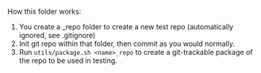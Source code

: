 How this folder works:
1. You create a <name>_repo folder to create a new test repo (automatically ignored, see .gitignore)
2. Init git repo within that folder, then commit as you would normally.
3. Run `utils/package.sh <name>_repo` to create a git-trackable package of the repo to be used in testing.